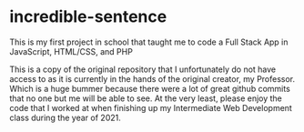 # incredible-sentence

This is my first project in school that taught me to code a Full Stack App in JavaScript, HTML/CSS, and PHP

This is a copy of the original repository that I unfortunately do not have access to as it is currently in the hands of the original creator, my Professor. Which is a huge bummer because there were a lot of great github commits that no one but me will be able to see. At the very least, please enjoy the code that I worked at when finishing up my Intermediate Web Development class during the year of 2021.
